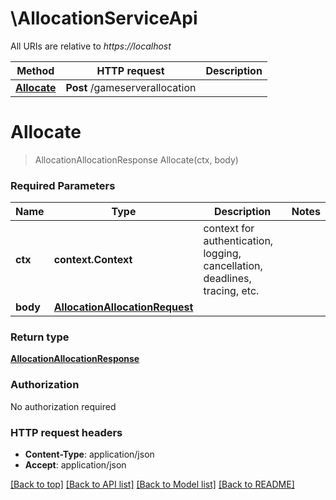 # \AllocationServiceApi

All URIs are relative to *https://localhost*

Method | HTTP request | Description
------------- | ------------- | -------------
[**Allocate**](AllocationServiceApi.md#Allocate) | **Post** /gameserverallocation | 


# **Allocate**
> AllocationAllocationResponse Allocate(ctx, body)


### Required Parameters

Name | Type | Description  | Notes
------------- | ------------- | ------------- | -------------
 **ctx** | **context.Context** | context for authentication, logging, cancellation, deadlines, tracing, etc.
  **body** | [**AllocationAllocationRequest**](AllocationAllocationRequest.md)|  | 

### Return type

[**AllocationAllocationResponse**](allocationAllocationResponse.md)

### Authorization

No authorization required

### HTTP request headers

 - **Content-Type**: application/json
 - **Accept**: application/json

[[Back to top]](#) [[Back to API list]](../README.md#documentation-for-api-endpoints) [[Back to Model list]](../README.md#documentation-for-models) [[Back to README]](../README.md)

